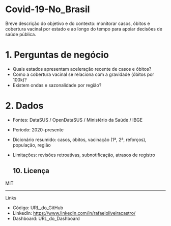 # Covid-19-No_Brasil
Breve descrição do objetivo e do contexto: monitorar casos, óbitos e cobertura vacinal por estado e ao longo do tempo para apoiar decisões de saúde pública.

# 1. Perguntas de negócio
- Quais estados apresentam aceleração recente de casos e óbitos?
- Como a cobertura vacinal se relaciona com a gravidade (óbitos por 100k)?
- Existem ondas e sazonalidade por região?

# 2. Dados
- Fontes: DataSUS / OpenDataSUS / Ministério da Saúde / IBGE
- Período: 2020–presente
- Dicionário resumido: casos, óbitos, vacinação (1ª, 2ª, reforços), população, região
- Limitações: revisões retroativas, subnotificação, atrasos de registro

  ## 10. Licença

MIT

---

Links

- Código: URL_do_GitHub
- LinkedIn: https://www.linkedin.com/in/rafaeloliveiracastro/
- Dashboard: URL_do_Dashboard
